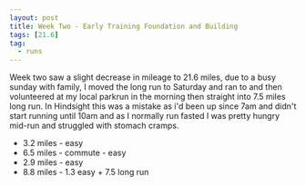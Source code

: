 ```yaml
---
layout: post
title: Week Two - Early Training Foundation and Building
tags: [21.6]
tag:
  - runs
---
```


Week two saw a slight decrease in mileage to 21.6 miles, due to a busy sunday with family,
I moved the long run to Saturday and ran to and then volunteered at my local parkrun in the morning then straight into 7.5 miles long run. In Hindsight this was a mistake as i'd been up since 7am and didn't start running until 10am and as I normally run fasted I was pretty hungry mid-run and struggled with stomach cramps.

* 3.2 miles - easy
* 6.5 miles - commute - easy
* 2.9 miles - easy
* 8.8 miles - 1.3 easy + 7.5 long run
